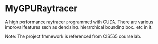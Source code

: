 # MyGPURaytracer
A high performance raytracer programmed with CUDA. There are various improval features such as denoising, hierarchical bounding box.. etc  in it.  

Note: The project framework is referenced from CIS565 course lab.
